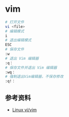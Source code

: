 # vim

```sh
# 打开文件
vi <file>
# 编辑模式
i
# 退出编辑模式
ESC
# 保存文件
:w
# 退出 Vim 编辑器
:q：
# 保存文件并退出 Vim 编辑器
:wq：
# 强制退出Vim编辑器，不保存修改
:q!：
```

## 参考资料

-   [Linux vi/vim](https://www.runoob.com/linux/linux-vim.html#Vi/Vim%20%E6%8C%89%E9%94%AE%E8%AF%B4%E6%98%8E)
